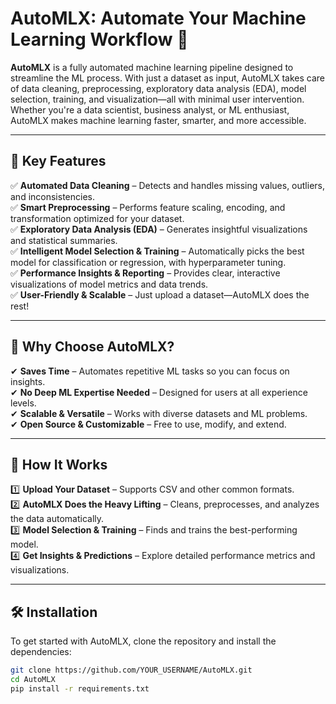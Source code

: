# AutoMLX: Automate Your Machine Learning Workflow 🚀

**AutoMLX** is a fully automated machine learning pipeline designed to streamline the ML process. With just a dataset as input, AutoMLX takes care of data cleaning, preprocessing, exploratory data analysis (EDA), model selection, training, and visualization—all with minimal user intervention. Whether you're a data scientist, business analyst, or ML enthusiast, AutoMLX makes machine learning faster, smarter, and more accessible.

---

## 🚀 Key Features

✅ **Automated Data Cleaning** – Detects and handles missing values, outliers, and inconsistencies.  
✅ **Smart Preprocessing** – Performs feature scaling, encoding, and transformation optimized for your dataset.  
✅ **Exploratory Data Analysis (EDA)** – Generates insightful visualizations and statistical summaries.  
✅ **Intelligent Model Selection & Training** – Automatically picks the best model for classification or regression, with hyperparameter tuning.  
✅ **Performance Insights & Reporting** – Provides clear, interactive visualizations of model metrics and data trends.  
✅ **User-Friendly & Scalable** – Just upload a dataset—AutoMLX does the rest!  

---

## 🎯 Why Choose AutoMLX?

✔ **Saves Time** – Automates repetitive ML tasks so you can focus on insights.  
✔ **No Deep ML Expertise Needed** – Designed for users at all experience levels.  
✔ **Scalable & Versatile** – Works with diverse datasets and ML problems.  
✔ **Open Source & Customizable** – Free to use, modify, and extend.  

---

## 📌 How It Works

1️⃣ **Upload Your Dataset** – Supports CSV and other common formats.  
2️⃣ **AutoMLX Does the Heavy Lifting** – Cleans, preprocesses, and analyzes the data automatically.  
3️⃣ **Model Selection & Training** – Finds and trains the best-performing model.  
4️⃣ **Get Insights & Predictions** – Explore detailed performance metrics and visualizations.  

---

## 🛠 Installation

To get started with AutoMLX, clone the repository and install the dependencies:

```bash
git clone https://github.com/YOUR_USERNAME/AutoMLX.git
cd AutoMLX
pip install -r requirements.txt
